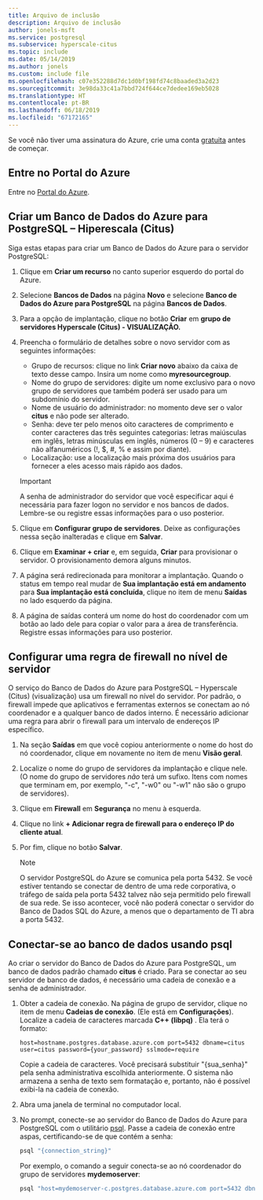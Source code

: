 ```yaml
---
title: Arquivo de inclusão
description: Arquivo de inclusão
author: jonels-msft
ms.service: postgresql
ms.subservice: hyperscale-citus
ms.topic: include
ms.date: 05/14/2019
ms.author: jonels
ms.custom: include file
ms.openlocfilehash: c07e352288d7dc1d0bf198fd74c8baaded3a2d23
ms.sourcegitcommit: 3e98da33c41a7bbd724f644ce7dedee169eb5028
ms.translationtype: HT
ms.contentlocale: pt-BR
ms.lasthandoff: 06/18/2019
ms.locfileid: "67172165"
---
```

Se você não tiver uma assinatura do Azure, crie uma conta [gratuita](https://azure.microsoft.com/free/) antes de começar.

## <a name="sign-in-to-the-azure-portal"></a>Entre no Portal do Azure

Entre no [Portal do Azure](https://portal.azure.com).

## <a name="create-an-azure-database-for-postgresql---hyperscale-citus"></a>Criar um Banco de Dados do Azure para PostgreSQL – Hiperescala (Citus)

Siga estas etapas para criar um Banco de Dados do Azure para o servidor PostgreSQL:
1. Clique em **Criar um recurso** no canto superior esquerdo do portal do Azure.
2. Selecione **Bancos de Dados** na página **Novo** e selecione **Banco de Dados do Azure para PostgreSQL** na página **Bancos de Dados**.
3. Para a opção de implantação, clique no botão **Criar** em **grupo de servidores Hyperscale (Citus) - VISUALIZAÇÃO.**
4. Preencha o formulário de detalhes sobre o novo servidor com as seguintes informações:
   - Grupo de recursos: clique no link **Criar novo** abaixo da caixa de texto desse campo. Insira um nome como **myresourcegroup**.
   - Nome do grupo de servidores: digite um nome exclusivo para o novo grupo de servidores que também poderá ser usado para um subdomínio do servidor.
   - Nome de usuário do administrador: no momento deve ser o valor **citus** e não pode ser alterado.
   - Senha: deve ter pelo menos oito caracteres de comprimento e conter caracteres das três seguintes categorias: letras maiúsculas em inglês, letras minúsculas em inglês, números (0 – 9) e caracteres não alfanuméricos (!, $, #, % e assim por diante).
   - Localização: use a localização mais próxima dos usuários para fornecer a eles acesso mais rápido aos dados.

   > [!IMPORTANT]
   > A senha de administrador do servidor que você especificar aqui é necessária para fazer logon no servidor e nos bancos de dados. Lembre-se ou registre essas informações para o uso posterior.

5. Clique em **Configurar grupo de servidores**. Deixe as configurações nessa seção inalteradas e clique em **Salvar**.
6. Clique em **Examinar + criar** e, em seguida, **Criar** para provisionar o servidor. O provisionamento demora alguns minutos.
7. A página será redirecionada para monitorar a implantação. Quando o status em tempo real mudar de **Sua implantação está em andamento** para **Sua implantação está concluída**, clique no item de menu **Saídas** no lado esquerdo da página.
8. A página de saídas conterá um nome do host do coordenador com um botão ao lado dele para copiar o valor para a área de transferência. Registre essas informações para uso posterior.

## <a name="configure-a-server-level-firewall-rule"></a>Configurar uma regra de firewall no nível de servidor

O serviço do Banco de Dados do Azure para PostgreSQL – Hyperscale (Citus) (visualização) usa um firewall no nível do servidor. Por padrão, o firewall impede que aplicativos e ferramentas externos se conectam ao nó coordenador e a qualquer banco de dados interno. É necessário adicionar uma regra para abrir o firewall para um intervalo de endereços IP específico.

1. Na seção **Saídas** em que você copiou anteriormente o nome do host do nó coordenador, clique em novamente no item de menu **Visão geral**.

2. Localize o nome do grupo de servidores da implantação e clique nele. (O nome do grupo de servidores *não* terá um sufixo. Itens com nomes que terminam em, por exemplo, "-c", "-w0" ou "-w1" não são o grupo de servidores).

3. Clique em **Firewall** em **Segurança** no menu à esquerda.

4. Clique no link **+ Adicionar regra de firewall para o endereço IP do cliente atual**.

5. Por fim, clique no botão **Salvar**.

   > [!NOTE]
   > O servidor PostgreSQL do Azure se comunica pela porta 5432. Se você estiver tentando se conectar de dentro de uma rede corporativa, o tráfego de saída pela porta 5432 talvez não seja permitido pelo firewall de sua rede. Se isso acontecer, você não poderá conectar o servidor do Banco de Dados SQL do Azure, a menos que o departamento de TI abra a porta 5432.
   >

## <a name="connect-to-the-database-using-psql"></a>Conectar-se ao banco de dados usando psql

Ao criar o servidor do Banco de Dados do Azure para PostgreSQL, um banco de dados padrão chamado **citus** é criado. Para se conectar ao seu servidor de banco de dados, é necessário uma cadeia de conexão e a senha de administrador.

1. Obter a cadeia de conexão. Na página de grupo de servidor, clique no item de menu **Cadeias de conexão**. (Ele está em **Configurações**). Localize a cadeia de caracteres marcada **C++ (libpq)** . Ela terá o formato:

   ```
   host=hostname.postgres.database.azure.com port=5432 dbname=citus user=citus password={your_password} sslmode=require
   ```

   Copie a cadeia de caracteres. Você precisará substituir "{sua\_senha}" pela senha administrativa escolhida anteriormente. O sistema não armazena a senha de texto sem formatação e, portanto, não é possível exibi-la na cadeia de conexão.

2. Abra uma janela de terminal no computador local.

3. No prompt, conecte-se ao servidor do Banco de Dados do Azure para PostgreSQL com o utilitário [psql](https://www.postgresql.org/docs/current/app-psql.html). Passe a cadeia de conexão entre aspas, certificando-se de que contém a senha:
   ```bash
   psql "{connection_string}"
   ```

   Por exemplo, o comando a seguir conecta-se ao nó coordenador do grupo de servidores **mydemoserver**:

   ```bash
   psql "host=mydemoserver-c.postgres.database.azure.com port=5432 dbname=citus user=citus password={your_password} sslmode=require"
   ```
